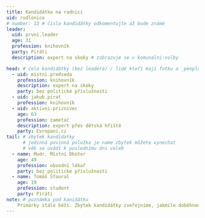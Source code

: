 ```yaml
---
title: Kandidátka na radnici
uid: rudlonice
# number: 13 # číslo kandidátky odkomentujte až bude známé
leader:
  uid: prvni.leader
  age: 31
  profession: knihovník
  party: Piráti
  description: expert na skoky # zobrazuje se v komunalni-volby

head: # čelo kandidátky (bez leadera) / lidé kteří mají fotku a _people/jmeno.md
  - uid: mistni.predseda
    profession: knihovník
    description: expert na skoky
    party: bez politické příslušnosti
  - uid: jakub.pirat
    profession: knihovník
  - uid: aktivni.priznivec
    age: 63
    profession: zametač
    description: expert přes dětská hřiště
    party: Evropani.cz
tail: # zbytek kandidatky
      # jedinná povinná položka je name zbytek můžete vynechat
      # věk se uvádí k poslednímu dni voleb
  - name: Mudr. Místní Dkotor
    age: 49
    profession: obvodní lékař
    party: bez politické příslušnosti
  - name: Tomáš Šťoural
    age: 19
    profession: student
    party: Piráti
note: # poznámka pod kanidátku
    Primárky stále běží. Zbytek kandidátky zveřejníme, jakmile doběhnou.
---
```

